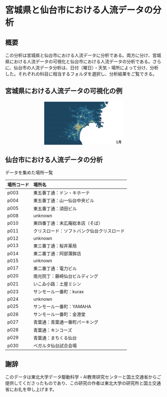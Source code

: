 # 宮城県と仙台市における人流データの分析

## 概要
この分析は宮城県と仙台市における人流データに分析である。両方に分け、宮城県における人流データの可視化と仙台市における人流データの分析である。さらに、仙台市の人流データ分析は、日付（曜日）・天気・場所によって分け、分析した。それぞれの科目に相当するフォルダを選択し、分析結果をご覧できる。

## 宮城県における人流データの可視化の例

<div align="center">
<img src="./2019_00.gif" width=50%></div>

## 仙台市における人流データの分析

データを集めた場所一覧

|場所コード|場所名|
|:--------|:-----|
p003|東五番丁通：ドン・キホーテ|
p004|東五番丁通：山一仙台中央ビル|
p005|東五番丁通：須田ビル|
p008|unknown|
p010|東四番丁通：末広庵総本店（そば）|
p011|クリスロード：ソフトバンク仙台クリスロード|
p012|unknown|
p013|東三番丁通：桜井薬局|
p014|東二番丁通：阿部蒲鉾店|
p015|unknown|
p017|東二番丁通：電力ビル|
p020|南光院丁：藤崎仙台ビルディング|
p021|いこゐ小路：土屋ミシン|
p023|サンモール一番町：kurax|
p024|unknown|
p025|サンモール一番町：YAMAHA|
p026|サンモール一番町：金港堂|
p027|青葉通：青葉通一番町パーキング|
p028|青葉通：キンコーズ|
p029|青葉通：まちくる仙台|
p030|ベガルタ仙台試合会場|

## 謝辞
このデータは東北大学データ駆動科学・AI教育研究センターと国土交通省からご提供してくださったものであり、この研究の作者は東北大学の研究所と国土交通省にお礼を申し上げます。
